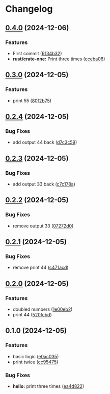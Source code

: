 # Changelog

## [0.4.0](https://github.com/lzt1008/release-test/compare/release-test-v0.3.1...release-test-v0.4.0) (2024-12-06)


### Features

* First commit ([6134b32](https://github.com/lzt1008/release-test/commit/6134b32b1122f9e660e3abf46fa84980b5e1853e))
* **rust/crate-one:** Print three times ([cceba06](https://github.com/lzt1008/release-test/commit/cceba0682dd7eb8885208cd55208fad1d4c3c4ba))

## [0.3.0](https://github.com/lzt1008/release-test/compare/v0.2.4...v0.3.0) (2024-12-05)


### Features

* print 55 ([80f2b75](https://github.com/lzt1008/release-test/commit/80f2b755647cd8da0c5ea3a7f311346e120f22e5))

## [0.2.4](https://github.com/lzt1008/release-test/compare/v0.2.3...v0.2.4) (2024-12-05)


### Bug Fixes

* add output 44 back ([d7c3c59](https://github.com/lzt1008/release-test/commit/d7c3c590c7f05aa33d0ee041b1980908526d3906))

## [0.2.3](https://github.com/lzt1008/release-test/compare/v0.2.2...v0.2.3) (2024-12-05)


### Bug Fixes

* add output 33 back ([c7c178a](https://github.com/lzt1008/release-test/commit/c7c178a3e4720d45379bb7a23e2ada4fd605638b))

## [0.2.2](https://github.com/lzt1008/release-test/compare/v0.2.1...v0.2.2) (2024-12-05)


### Bug Fixes

* remove output 33 ([07272d0](https://github.com/lzt1008/release-test/commit/07272d0956c52bf17feff821c8813d7bc2fe3c23))

## [0.2.1](https://github.com/lzt1008/release-test/compare/v0.2.0...v0.2.1) (2024-12-05)


### Bug Fixes

* remove print 44 ([c471acd](https://github.com/lzt1008/release-test/commit/c471acd19c95e919b8c47275f546f24c84de8cd4))

## [0.2.0](https://github.com/lzt1008/release-test/compare/v0.1.0...v0.2.0) (2024-12-05)


### Features

* doubled numbers ([1e00eb2](https://github.com/lzt1008/release-test/commit/1e00eb25c28b27b3565913b22b4229d52a25b44d))
* print 44 ([520fcbd](https://github.com/lzt1008/release-test/commit/520fcbdd48e7d24a0d35272cd59fc2c2c9894136))

## 0.1.0 (2024-12-05)


### Features

* basic logic ([e0ac035](https://github.com/lzt1008/release-test/commit/e0ac035b69f2551006df55fbc0664c198985151d))
* print twice ([cc95475](https://github.com/lzt1008/release-test/commit/cc9547578765b3b5abe8f27c3d630b9e08158d30))


### Bug Fixes

* **hello:** print three times ([ea4d822](https://github.com/lzt1008/release-test/commit/ea4d8221ae8bb9d5fedeb80879989f926850ac66))
